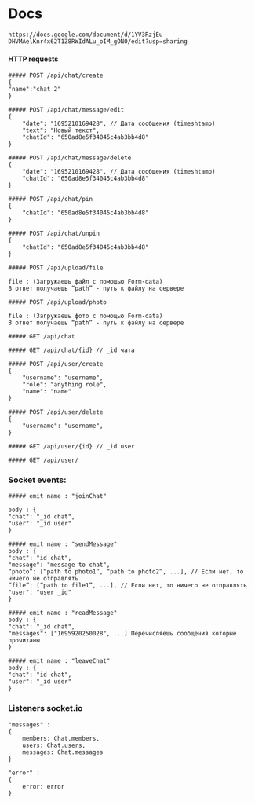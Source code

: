 # Docs
```https://docs.google.com/document/d/1YV3RzjEu-DHVMAelKnr4x62T1Z8RWIdALu_oIM_gON0/edit?usp=sharing```




#### HTTP requests




```
##### POST /api/chat/create
{
"name":"chat 2"
}
```

```
##### POST /api/chat/message/edit
{
	"date": "1695210169428", // Дата сообщения (timeshtamp)
	"text": "Новый текст",
	"chatId": "650ad8e5f34045c4ab3bb4d8"
}
```

```
##### POST /api/chat/message/delete
{
	"date": "1695210169428", // Дата сообщения (timeshtamp)
	"chatId": "650ad8e5f34045c4ab3bb4d8"
}
```

```
##### POST /api/chat/pin
{
	"chatId": "650ad8e5f34045c4ab3bb4d8"
}
```

```
##### POST /api/chat/unpin
{
	"chatId": "650ad8e5f34045c4ab3bb4d8"
}
```

```
##### POST /api/upload/file

file : (Загружаешь файл с помощью Form-data)
В ответ получаешь “path” - путь к файлу на сервере
```

```
##### POST /api/upload/photo

file : (Загружаешь фото с помощью Form-data)
В ответ получаешь “path” - путь к файлу на сервере
```

```
##### GET /api/chat
```

```
##### GET /api/chat/{id} // _id чата
```

```
##### POST /api/user/create
{
	"username": "username",
	"role": "anything role",
	"name": "name"
}
```

```
##### POST /api/user/delete
{
	"username": "username",
}
```

```
##### GET /api/user/{id} // _id user
```

```
##### GET /api/user/
```




### Socket events:



```
##### emit name : "joinChat"

body : {
"chat": "_id chat",
"user": "_id user"
}
```


```
##### emit name : "sendMessage"
body : {
"chat": "id chat",
"message": "message to chat",
“photo”: [“path to photo1”, “path to photo2”, ...], // Если нет, то ничего не отправлять
“file”: [“path to file1”, ...], // Если нет, то ничего не отправлять
"user": "user _id"
}
```

```
##### emit name : "readMessage"
body : {
"chat": "_id chat",
"messages": ["1695920250028", ...] Перечисляешь сообщения которые прочитаны
}
```

```
##### emit name : "leaveChat"
body : {
"chat": "id chat",
"user": "_id user"
}
```

### Listeners socket.io

```
"messages" :
{
	members: Chat.members,
	users: Chat.users,
	messages: Chat.messages
}
```

```
"error" :
{
	error: error
}
```




